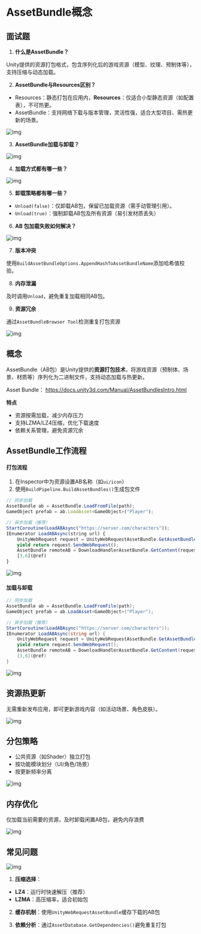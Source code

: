 # AssetBundle概念

## 面试题

1. **什么是AssetBundle？**

Unity提供的资源打包格式，包含序列化后的游戏资源（模型、纹理、预制体等），支持压缩与动态加载。

2. **AssetBundle与Resources区别？**

- Resources：静态打包在应用内，**Resources**：仅适合小型静态资源（如配置表），不可热更。
- AssetBundle：支持网络下载与版本管理，灵活性强，适合大型项目、需热更新的场景。

![img](assets/1754383306548-be2a53d3-2241-442d-805f-e78e3d522d04.png)

3. **AssetBundle加载与卸载？**

![img](assets/1754387466673-0df55aa9-1b72-4c3c-b66d-1d3bab1b324c.png)

4. **加载方式都有哪一些？**

![img](assets/1754387499705-15e15a77-592b-464b-a3c4-461d3a113e4a.png)

5. **卸载策略都有哪一些？**

- `Unload(false)`：仅卸载AB包，保留已加载资源（需手动管理引用）。
- `Unload(true)`：强制卸载AB包及所有资源（易引发材质丢失）

6. **AB 包加载失败如何解决？**

![img](assets/1754387577413-85d61c7d-3153-49d3-a686-1af6ab940028.png)

7. **版本冲突**

使用`BuildAssetBundleOptions.AppendHashToAssetBundleName`添加哈希值校验。

8. **内存泄漏**

及时调用`Unload`，避免重复加载相同AB包。

9. **资源冗余**

通过`AssetBundleBrowser Tool`检测重复打包资源

![img](assets/1754387668751-cf786880-529b-45af-a45e-ff50e3de90fc.png)

## 概念

AssetBundle（AB包）是Unity提供的**资源打包技术**，将游戏资源（预制体、场景、材质等）序列化为二进制文件，支持动态加载与热更新。

Asset Bundle： https://docs.unity3d.com/Manual/AssetBundlesIntro.html

**特点**

- 资源按需加载，减少内存压力
- 支持LZMA/LZ4压缩，优化下载速度
- 依赖关系管理，避免资源冗余

## AssetBundle工作流程

#### 打包流程

1. 在Inspector中为资源设置AB名称（如`ui/icon`）
2. 使用`BuildPipeline.BuildAssetBundles()`生成包文件

```js
// 同步加载
AssetBundle ab = AssetBundle.LoadFromFile(path);
GameObject prefab = ab.LoadAsset<GameObject>("Player");

// 异步加载（推荐）
StartCoroutine(LoadABAsync("https://server.com/characters"));
IEnumerator LoadABAsync(string url) {
    UnityWebRequest request = UnityWebRequestAssetBundle.GetAssetBundle(url);
    yield return request.SendWebRequest();
    AssetBundle remoteAB = DownloadHandlerAssetBundle.GetContent(request);
    [3,6](@ref)
}
```

![img](assets/1754383205046-1e57f325-4c5e-4fa6-a887-06bbea46b741.png)

#### **加载与卸载**

```csharp
// 同步加载
AssetBundle ab = AssetBundle.LoadFromFile(path);
GameObject prefab = ab.LoadAsset<GameObject>("Player");

// 异步加载（推荐）
StartCoroutine(LoadABAsync("https://server.com/characters"));
IEnumerator LoadABAsync(string url) {
    UnityWebRequest request = UnityWebRequestAssetBundle.GetAssetBundle(url);
    yield return request.SendWebRequest();
    AssetBundle remoteAB = DownloadHandlerAssetBundle.GetContent(request);
    [3,6](@ref)
}
```

![img](https://cdn.nlark.com/yuque/0/2025/png/35926903/1754383402114-610a48a4-a619-463d-85e4-c073a2088e85.png?x-oss-process=image%2Fwatermark%2Ctype_d3F5LW1pY3JvaGVp%2Csize_14%2Ctext_56iL5bqP5ZGYIC0g6Zi_5biD5ouJ%2Ccolor_FFFFFF%2Cshadow_50%2Ct_80%2Cg_se%2Cx_10%2Cy_10)

## 资源热更新

无需重新发布应用，即可更新游戏内容（如活动场景、角色皮肤）。

![img](assets/1754383075902-656a75af-ff99-4ca8-acb3-5717a88b630f.png)

## 分包策略

- 公共资源（如Shader）独立打包
- 按功能模块划分（UI/角色/场景）
- 按更新频率分离

![img](assets/1754383145724-96c28a34-d3d8-4e8e-9966-aaf61229bd15.png)

## 内存优化

仅加载当前需要的资源，及时卸载闲置AB包，避免内存浪费

![img](assets/1754383118596-e6d0fe47-05cc-4113-b3a6-50a7c86337cc.png)

## 常见问题

![img](assets/1754383282520-07364e2e-8e10-483f-9b73-adf82dc91a72.png)

1. **压缩选择**：

- **LZ4**：运行时快速解压（推荐）
- **LZMA**：高压缩率，适合初始包

2. **缓存机制**：使用`UnityWebRequestAssetBundle`缓存下载的AB包

3. **依赖分析**：通过`AssetDatabase.GetDependencies()`避免重复打包
